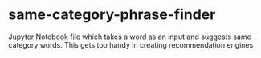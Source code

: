 # same-category-phrase-finder
Jupyter Notebook file which takes a word as an input and suggests same category words. This gets too handy in creating recommendation engines
